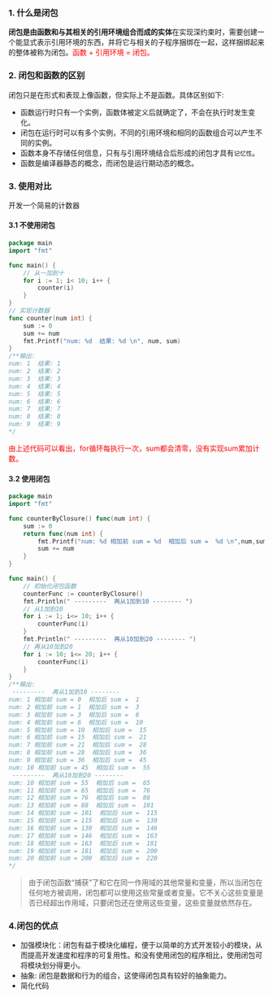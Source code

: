 ### 1. 什么是闭包

**闭包是由函数和与其相关的引用环境组合而成的实体**在实现深约束时，需要创建一个能显式表示引用环境的东西，并将它与相关的子程序捆绑在一起，这样捆绑起来的整体被称为闭包。<font color=red>函数 + 引用环境 = 闭包。</font>

### 2.  闭包和函数的区别

闭包只是在形式和表现上像函数，但实际上不是函数。具体区别如下:

- 函数运行时只有一个实例，函数体被定义后就确定了，不会在执行时发生变化。
- 闭包在运行时可以有多个实例，不同的引用环境和相同的函数组合可以产生不同的实例。
- 函数本身不存储任何信息，只有与引用环境结合后形成的闭包才具有`记忆性`。
- 函数是编译器静态的概念，而闭包是运行期动态的概念。

### 3. 使用对比

开发一个简易的计数器

#### 3.1 不使用闭包

```go
package main
import "fmt"

func main() {
	// 从一加到十
	for i := 1; i< 10; i++ {
		counter(i)
	}
}
// 实现计数器
func counter(num int) {
	sum := 0
	sum += num
	fmt.Printf("num: %d  结果: %d \n", num, sum)
}
/**输出:
num: 1  结果: 1 
num: 2  结果: 2 
num: 3  结果: 3 
num: 4  结果: 4 
num: 5  结果: 5 
num: 6  结果: 6 
num: 7  结果: 7 
num: 8  结果: 8 
num: 9  结果: 9 
*/
```

<font color=red>由上述代码可以看出，for循环每执行一次，sum都会清零，没有实现sum累加计数。</font>

#### 3.2 使用闭包

```go
package main
import "fmt"

func counterByClosure() func(num int) {
	sum := 0
	return func(num int) {
		fmt.Printf("num: %d 相加前 sum = %d  相加后 sum =  %d \n",num,sum,sum+num)
		sum += num
	}
}

func main() {
	// 初始化闭包函数
	counterFunc := counterByClosure()
	fmt.Println(" ---------  再从1加到10 -------- ")
	// 从1加到10
	for i := 1; i<= 10; i++ {
		counterFunc(i)
	}
	fmt.Println(" ---------  再从10加到20 -------- ")
	// 再从10加到20
	for i := 10; i<= 20; i++ {
		counterFunc(i)
	}
}
/**输出:
 ---------  再从1加到10 -------- 
num: 1 相加前 sum = 0  相加后 sum =  1 
num: 2 相加前 sum = 1  相加后 sum =  3 
num: 3 相加前 sum = 3  相加后 sum =  6 
num: 4 相加前 sum = 6  相加后 sum =  10 
num: 5 相加前 sum = 10  相加后 sum =  15 
num: 6 相加前 sum = 15  相加后 sum =  21 
num: 7 相加前 sum = 21  相加后 sum =  28 
num: 8 相加前 sum = 28  相加后 sum =  36 
num: 9 相加前 sum = 36  相加后 sum =  45 
num: 10 相加前 sum = 45  相加后 sum =  55 
 ---------  再从10加到20 -------- 
num: 10 相加前 sum = 55  相加后 sum =  65 
num: 11 相加前 sum = 65  相加后 sum =  76 
num: 12 相加前 sum = 76  相加后 sum =  88 
num: 13 相加前 sum = 88  相加后 sum =  101 
num: 14 相加前 sum = 101  相加后 sum =  115 
num: 15 相加前 sum = 115  相加后 sum =  130 
num: 16 相加前 sum = 130  相加后 sum =  146 
num: 17 相加前 sum = 146  相加后 sum =  163 
num: 18 相加前 sum = 163  相加后 sum =  181 
num: 19 相加前 sum = 181  相加后 sum =  200 
num: 20 相加前 sum = 200  相加后 sum =  220 
*/
```

> 由于闭包函数“捕获”了和它在同一作用域的其他常量和变量，所以当闭包在任何地方被调用，闭包都可以使用这些常量或者变量。它不关心这些变量是否已经超出作用域，只要闭包还在使用这些变量，这些变量就依然存在。



### 4.闭包的优点

- 加强模块化：闭包有益于模块化编程，便于以简单的方式开发较小的模块，从而提高开发速度和程序的可复用性。和没有使用闭包的程序相比，使用闭包可将模块划分得更小。
- 抽象: 闭包是数据和行为的组合，这使得闭包具有较好的抽象能力。
- 简化代码



